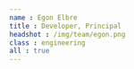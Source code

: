 ```yaml
---
name : Egon Elbre
title : Developer, Principal
headshot : /img/team/egon.png
class : engineering
all : true
---
```

